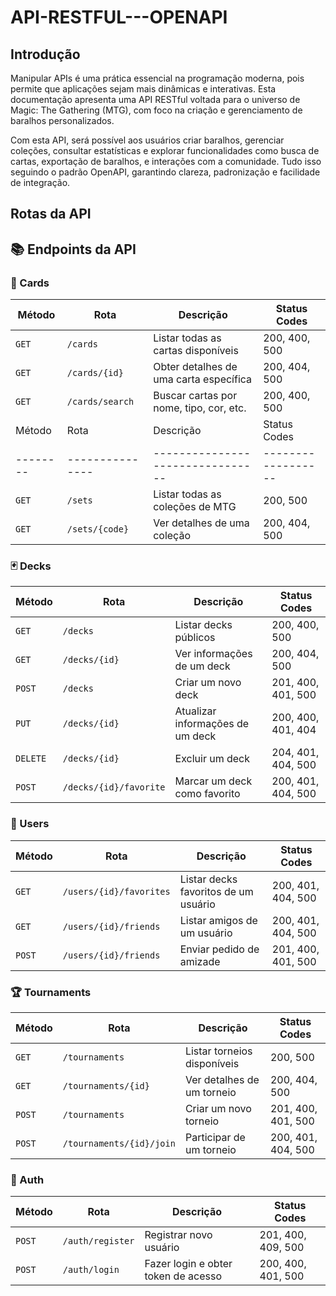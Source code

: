 # API-RESTFUL---OPENAPI

## Introdução
Manipular APIs é uma prática essencial na programação moderna, pois permite que aplicações sejam mais dinâmicas e interativas. Esta documentação apresenta uma API RESTful voltada para o universo de Magic: The Gathering (MTG), com foco na criação e gerenciamento de baralhos personalizados.

Com esta API, será possível aos usuários criar baralhos, gerenciar coleções, consultar estatísticas e explorar funcionalidades como busca de cartas, exportação de baralhos, e interações com a comunidade. Tudo isso seguindo o padrão OpenAPI, garantindo clareza, padronização e facilidade de integração.

## Rotas da API

## 📚 Endpoints da API

### 📇 Cards
| Método | Rota               | Descrição                              | Status Codes        |
|--------|--------------------|----------------------------------------|---------------------|
| `GET`  | `/cards`           | Listar todas as cartas disponíveis     | 200, 400, 500       |
| `GET`  | `/cards/{id}`      | Obter detalhes de uma carta específica | 200, 404, 500       |
| `GET`  | `/cards/search`    | Buscar cartas por nome, tipo, cor, etc.| 200, 400, 500       |
| Método | Rota          | Descrição                      | Status Codes     |
|--------|---------------|--------------------------------|------------------|
| `GET`  | `/sets`       | Listar todas as coleções de MTG| 200, 500         |
| `GET`  | `/sets/{code}`| Ver detalhes de uma coleção    | 200, 404, 500    |

### 🃏 Decks
| Método   | Rota                 | Descrição                          | Status Codes           |
|----------|----------------------|------------------------------------|------------------------|
| `GET`    | `/decks`             | Listar decks públicos              | 200, 400, 500          |
| `GET`    | `/decks/{id}`        | Ver informações de um deck         | 200, 404, 500          |
| `POST`   | `/decks`             | Criar um novo deck                 | 201, 400, 401, 500     |
| `PUT`    | `/decks/{id}`        | Atualizar informações de um deck   | 200, 400, 401, 404     |
| `DELETE` | `/decks/{id}`        | Excluir um deck                    | 204, 401, 404, 500     |
| `POST`   | `/decks/{id}/favorite`| Marcar um deck como favorito      | 200, 401, 404, 500     |

### 👥 Users
| Método | Rota                     | Descrição                              | Status Codes           |
|--------|--------------------------|----------------------------------------|------------------------|
| `GET`  | `/users/{id}/favorites`  | Listar decks favoritos de um usuário   | 200, 401, 404, 500     |
| `GET`  | `/users/{id}/friends`    | Listar amigos de um usuário           | 200, 401, 404, 500     |
| `POST` | `/users/{id}/friends`    | Enviar pedido de amizade              | 201, 400, 401, 500     |

### 🏆 Tournaments
| Método | Rota                     | Descrição                      | Status Codes           |
|--------|--------------------------|--------------------------------|------------------------|
| `GET`  | `/tournaments`           | Listar torneios disponíveis    | 200, 500               |
| `GET`  | `/tournaments/{id}`      | Ver detalhes de um torneio     | 200, 404, 500          |
| `POST` | `/tournaments`           | Criar um novo torneio          | 201, 400, 401, 500     |
| `POST` | `/tournaments/{id}/join` | Participar de um torneio       | 200, 401, 404, 500     |

### 🔑 Auth
| Método | Rota               | Descrição                          | Status Codes           |
|--------|--------------------|------------------------------------|------------------------|
| `POST` | `/auth/register`   | Registrar novo usuário             | 201, 400, 409, 500     |
| `POST` | `/auth/login`      | Fazer login e obter token de acesso| 200, 400, 401, 500     |

